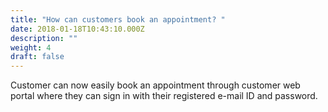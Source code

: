```yaml
---
title: "How can customers book an appointment? "
date: 2018-01-18T10:43:10.000Z
description: ""
weight: 4
draft: false
---
```

Customer can now easily book an appointment through customer web portal where they can sign in with their registered e-mail ID and password.